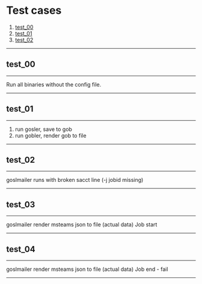 # Test cases

1. [test_00](./cases/test_00/README.md)
2. [test_01](./cases/test_01/README.md)
3. [test_02](./cases/test_02/README.md)

---

## test_00
---

Run all binaries without the config file.

---
## test_01
---

1. run gosler, save to gob
2. run gobler, render gob to file

---
## test_02
---

goslmailer runs with broken sacct line (-j jobid missing)

---
## test_03
---

goslmailer render msteams json to file (actual data)
Job start

---
## test_04
---

goslmailer render msteams json to file (actual data)
Job end - fail

---

